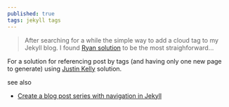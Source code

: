 ```yaml
---
published: true
tags: jekyll tags
---
```

> After searching for a while the simple way to add a cloud tag
to my Jekyll blog. I found [Ryan solution](https://dev.to/rpalo/jekyll-tags-the-easy-way) to be the most straighforward...

For a solution for referencing post by tags (and having only one new page to generate) using [Justin Kelly](https://justin.kelly.org.au/jekyll-tags-page/) solution.

see also
- [Create a blog post series with navigation in Jekyll](https://opensource.com/article/22/4/blog-series-navigation-jekyll)
